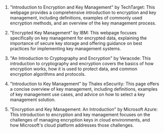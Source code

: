 

1) "Introduction to Encryption and Key Management" by TechTarget: This webpage provides a comprehensive introduction to encryption and key management, including definitions, examples of commonly used encryption methods, and an overview of the key management process.

2) "Encrypted Key Management" by IBM: This webpage focuses specifically on key management for encrypted data, explaining the importance of secure key storage and offering guidance on best practices for implementing key management systems.

3) "An Introduction to Cryptography and Encryption" by Veracode: This introduction to cryptography and encryption covers the basics of how encryption works, how it is used to protect data, and common encryption algorithms and protocols.

4) "Introduction to Key Management" by Thales eSecurity: This page offers a concise overview of key management, including definitions, examples of key management use cases, and advice on how to select a key management solution.

5) "Encryption and Key Management: An Introduction" by Microsoft Azure: This introduction to encryption and key management focuses on the challenges of managing encryption keys in cloud environments, and how Microsoft's cloud platform addresses those challenges.